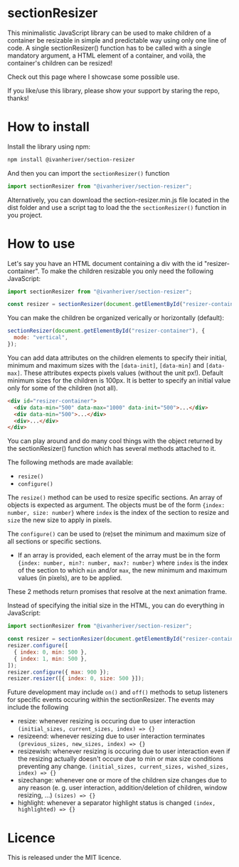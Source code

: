 # sectionResizer

This minimalistic JavaScript library can be used to make children of a container be resizable in simple and predictable way using only one line of code. A single sectionResizer() function has to be called with a single mandatory argument, a HTML element of a container, and voilà, the container's children can be resized!

Check out this page where I showcase some possible use.

If you like/use this library, please show your support by staring the repo, thanks!

# How to install

Install the library using npm:

```bash
npm install @ivanheriver/section-resizer
```

And then you can import the `sectionResizer()` function

```js
import sectionResizer from "@ivanheriver/section-resizer";
```

Alternatively, you can download the section-resizer.min.js file located in the dist folder and use a script tag to load the the `sectionResizer()` function in you project.

# How to use

Let's say you have an HTML document containing a div with the id "resizer-container". To make the children resizable you only need the following JavaScript:

```js
import sectionResizer from "@ivanheriver/section-resizer";

const resizer = sectionResizer(document.getElementById("resizer-container"));
```

You can make the children be organized verically or horizontally (default):

```js
sectionResizer(document.getElementById("resizer-container"), {
  mode: "vertical",
});
```

You can add data attributes on the children elements to specify their initial, minimum and maximum sizes with the `[data-init]`, `[data-min]` and `[data-max]`. These attributes expects pixels values (without the unit px!). Default minimum sizes for the children is 100px. It is better to specify an initial value only for some of the children (not all).

```html
<div id="resizer-container">
  <div data-min="500" data-max="1000" data-init="500">...</div>
  <div data-min="500">...</div>
  <div>...</div>
</div>
```

You can play around and do many cool things with the object returned by the sectionResizer() function which has several methods attached to it.

The following methods are made available:

- `resize()`
- `configure()`

The `resize()` method can be used to resize specific sections. An array of objects is expected as argument. The objects must be of the form `{index: number, size: number}` where `index` is the index of the section to resize and `size` the new size to apply in pixels.

The `configure()` can be used to (re)set the minimum and maximum size of all sections or specific sections.

- If an array is provided, each element of the array must be in the form `{index: number, min?: number, max?: number}` where `index` is the index of the section to which `min` and/or `max`, the new minimum and maximum values (in pixels), are to be applied.

These 2 methods return promises that resolve at the next animation frame.

Instead of specifying the initial size in the HTML, you can do everything in JavaScript:

```js
import sectionResizer from "@ivanheriver/section-resizer";

const resizer = sectionResizer(document.getElementById("resizer-container"));
resizer.configure([
  { index: 0, min: 500 },
  { index: 1, min: 500 },
]);
resizer.configure({ max: 900 });
resizer.resizer([{ index: 0, size: 500 }]);
```

Future development may include `on()` and `off()` methods to setup listeners for specific events occuring within the sectionResizer. The events may include the following

- resize: whenever resizing is occuring due to user interaction
  `(initial_sizes, current_sizes, index) => {}`
- resizeend: whenever resizing due to user interaction terminates
  `(previous_sizes, new_sizes, index) => {}`
- resizewish: whenever resizing is occuring due to user interaction even if the resizing actually doesn't occure due to
  min or max size conditions preventing any change.
  `(initial_sizes, current_sizes, wished_sizes, index) => {}`
- sizechange: whenever one or more of the children size changes due
  to any reason (e. g. user interaction, addition/deletion of children, window resizing, ...)
  `(sizes) => {}`
- highlight: whenever a separator highlight status is changed
  `(index, highlighted) => {}`

# Licence

This is released under the MIT licence.
